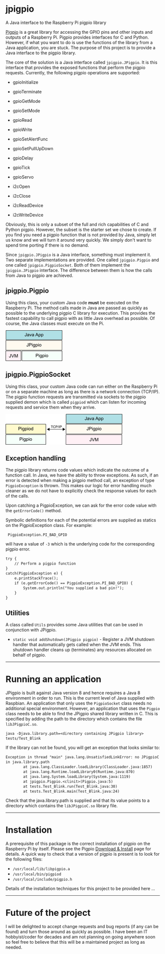 # jpigpio
A Java interface to the Raspberry Pi pigpio library

[Pigpio](http://abyz.co.uk/rpi/pigpio/index.html) is a great library for accessing the GPIO pins and other inputs and outputs of a Raspberry Pi.  Pigpio provides interfaces for C and Python.  However, if what you want to do is use the functions of the library from a Java application, you are stuck.  The purpose of this project is to provide a Java interface to the pigpio library.

The core of the solution is a Java interface called `jpigpio.JPigpio`.  It is this interface that provides the exposed functions that perform the pigpio requests.  Currently, the following pigpio operations are supported:

* gpioInitialize
* gpioTerminate
* gpioGetMode
* gpioSetMode
* gpioRead
* gpioWrite
* gpioSetAlertFunc
* gpioSetPullUpDown
* gpioDelay
* gpioTick

* gpioServo

* i2cOpen
* i2cClose
* i2cReadDevice
* i2cWriteDevice

Obviously, this is only a subset of the full and rich capabilities of C and Python pigpio.  However, the subset is the starter set we chose to create.  If you find you need a pigpio function that is not provided by Java, simply let us know and we will turn it around very quickly.  We simply don't want to spend time porting if there is no demand.

Since `jpigpio.JPigpio` is a Java interface, something must implement it.  Two separate implementations are provided.  One called `jpigpio.Pigpio` and one called `jpigpio.PigpioSocket`.  Both of them implement the `jpigpio.JPigpio` interface.  The difference between them is how the calls from Java to pigpio are achieved.

## jpigpio.Pigpio
Using this class, your custom Java code **must** be executed on the Raspberry Pi.  The method calls made in Java are passed as quickly as possible to the underlying pigpio C library for execution.  This provides the fastest capability to call pigpio with as little Java overhead as possible.  Of course, the Java classes must execute on the Pi.

![text](images/NoSockets.png)  

## jpigpio.PigpioSocket
Using this class, your custom Java code can run either on the Raspberry Pi or on a separate machine as long as there is a network connection (TCP/IP).  The pigpio function requests are transmitted via sockets to the pigpio supplied demon which is called `pigpiod` which can listen for incoming requests and service them when they arrive.

![text](images/Sockets.png)  

## Exception handling
The pigpio library returns code values which indicate the outcome of a function call.  In Java, we have the ability to throw exceptions.  As such, if an error is detected when making a jpigpio method call, an exception of type `PigpioException` is thrown.  This makes our logic for error handling much cleaner as we do not have to explicitly check the response values for each of the calls.

Upon catching a PigpioException, we can ask for the error code value with the `getErrorCode()` method.

Symbolic definitions for each of the potential errors are supplied as statics on the PigpioException class.  For example:

     PigpioException.PI_BAD_GPIO

will have a value of `-3` which is the underlying code for the corresponding pigpio error.

    try {
    	// Perform a pigpio function
    }
    catch(PigpioException e) {
    	e.printStackTrace();
    	if (e.getErrorCode() == PigpioException.PI_BAD_GPIO) {
    		System.out.println("You supplied a bad pin!");
    	}
    }

## Utilities
A class called `Utils` provides some Java utilities that can be used in conjunction with JPigpio.

* `static void addShutdown(JPigpio pigpio)` - Register a JVM shutdown handler that automatically gets called when the JVM ends.  This shutdown handler cleans up (terminates) any resources allocated on behalf of pigpio.


----

# Running an application
JPigpio is built against Java version 8 and hence requires a Java 8 environment in order to run.  This is the current level of Java supplied with Raspbian.  An application that only uses the `PigpioSocket` class needs no additional special environment.  However, an application that uses the `Pigpio` class needs to be able to find the JPigpio shared library written in C.  This is specified by adding the path to the directory which contains the file `libJPigpioC.so`.

    java -Djava.library.path=<directory containing JPigpio library> tests/Test_Blink

If the library can not be found, you will get an exception that looks similar to:

	Exception in thread "main" java.lang.UnsatisfiedLinkError: no JPigpioC in java.library.path
	        at java.lang.ClassLoader.loadLibrary(ClassLoader.java:1857)
	        at java.lang.Runtime.loadLibrary0(Runtime.java:870)
	        at java.lang.System.loadLibrary(System.java:1119)
	        at jpigpio.Pigpio.<clinit>(Pigpio.java:5)
	        at tests.Test_Blink.run(Test_Blink.java:30)
	        at tests.Test_Blink.main(Test_Blink.java:24)

Check that the java.library.path is supplied and that its value points to a directory which contains the `libJPigpioC.so` library file.

----

# Installation
A prerequisite of this package is the correct installation of pigpio on the Raspberry Pi by itself.  Please see the Pigpio [Download & Install](http://abyz.co.uk/rpi/pigpio/download.html) page for details.  A quick way to check that a version of pigpio is present is to look for the following files:

* `/usr/local/lib/libpigpio.a`
* `/usr/local/bin/pigpiod`
* `/usr/local/include/pigpio.h`

Details of the installation techniques for this project to be provided here ...

----

# Future of the project
I will be delighted to accept change requests and bug reports (if any can be found) and turn those around as quickly as possible.  I have been an IT hobbyist/coder for decades and am not planning on going anywhere soon so feel free to believe that this will be a maintained project as long as needed.